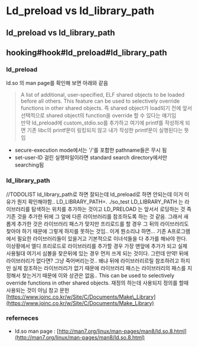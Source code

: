 # Ld\_preload vs ld\_library\_path

## ld\_preload vs ld\_library\_path

## hooking\#hook\#ld\_preload\#ld\_library\_path

### ld\_preload

ld.so 의 man page를 확인해 보면 아래와 같음

> A list of additional, user-specified, ELF shared objects to be loaded before all others. This feature can be used to selectively override functions in other shared objects. 즉 shared object가 load되기 전에 앞서 선택적으로 shared object의 function을 override 할 수 있다는 얘기임  
> 만약 ld\_preload에 custom\_stdio.so를 추가하고 여기에 printf를 작성하게 되면 기존 libc의 printf문이 링킹되지 않고 내가 작성한 printf문이 실행된다는 뜻임

* secure-execution mode에서는 '/'를 포함한 pathname들은 무시 됨 
* set-user-ID 걸린 실행파일이라면 standard search directory에서만 searching됨 

### ld\_library\_path

//TODOLIST ld\_library\_path로 하면 잘되는데 ld\_preload로 하면 안되는데 이거 이유가 뭔지 확인해야함.. LD\_LIBRARY\_PATH=. ./so\_test LD\_LIBRARY\_PATH 는 라이브러리를 탐색하는 위치를 추가하는 것이고 LD\_PRELOAD 는 앞서서 로딩하는 것 즉 기존 것을 추가한 뒤에 그 앞에 다른 라이브러리를 참조하도록 하는 것 같음. 그래서 새롭게 추가한 것은 라이브러리 패스가 맞지만 프리로드를 할 경우 그 뒤의 라이브러리도 찾아야 하기 때문에 그렇게 하지를 못하는 것임.. 이게 뭔소리냐 하면... 기존 A프로그램에서 필요한 라이브러리들이 있을거고 기본적으로 이녀석들을 다 추가를 해놔야 한다. 이상황에서 엘디 프리로드로 라이브러리를 추가할 경우 가장 맨앞에 추가가 되고 실제 사용될대 여기서 심볼을 찾은뒤에 있는 경우 먼저 쓰게 되는 것이다. 그런데 만약! 뒤에 라이브러리가 없다면? 그냥 죽어버리는것.. 왜냐 뒤에 라이브러리르릴 참조하려고 하지만 실제 참조하는 라이브러리가 없기 때문에 라이브러리 패스는 라이브러리의 패스를 지정해서 찾는거기 때문에 이와 상관은 없음.. This can be used to selectively override functions in other shared objects. 재정의 하는데 사용되지 정의를 할때 사용되는 것이 아님 참고 문헌 [https://www.joinc.co.kr/w/Site/C/Documents/Make\_Library](https://www.joinc.co.kr/w/Site/C/Documents/Make_Library)

### referneces

* ld.so man page : [http://man7.org/linux/man-pages/man8/ld.so.8.html](http://man7.org/linux/man-pages/man8/ld.so.8.html)

